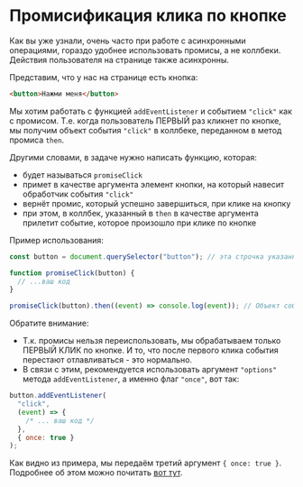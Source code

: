 # Промисификация клика по кнопке

Как вы уже узнали, очень часто при работе с асинхронными операциями, гораздо удобнее использовать промисы, а не коллбеки.
Действия пользователя на странице также асинхронны.

Представим, что у нас на странице есть кнопка:

```html
<button>Нажми меня</button>
```

Мы хотим работать с функцией `addEventListener` и событием `"click"` как с промисом. Т.е. когда пользователь ПЕРВЫЙ раз
кликнет по кнопке, мы получим объект события `"click"` в коллбеке, переданном в метод промиса `then`.

Другими словами, в задаче нужно написать функцию, которая:

- будет называться `promiseClick`
- примет в качестве аргумента элемент кнопки, на который навесит обработчик события `"click"`
- вернёт промис, который успешно завершиться, при клике на кнопку
- при этом, в коллбек, указанный в `then` в качестве аргумента прилетит событие, которое произошло при клике по кнопке

Пример использования:

```js
const button = document.querySelector("button"); // эта строчка указанна для примера, и в коде вашего решения быть не должна.

function promiseClick(button) {
  // ...ваш код
}

promiseClick(button).then((event) => console.log(event)); // Объект события "click"
```

Обратите внимание:

- Т.к. промисы нельзя переиспользовать, мы обрабатываем только ПЕРВЫЙ КЛИК по кнопке. И то, что после первого клика события перестают отлавливаться - это нормально.
- В связи с этим, рекомендуется использовать аргумент `"options"` метода `addEventListener`, а именно флаг `"once"`, вот так:

```js
button.addEventListener(
  "click",
  (event) => {
    /* ... ваш код */
  },
  { once: true }
);
```

Как видно из примера, мы передаём третий аргумент `{ once: true }`. Подробнее об этом можно почитать [вот тут](https://learn.javascript.ru/introduction-browser-events#addeventlistener).
